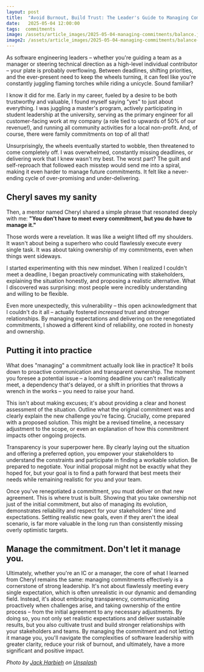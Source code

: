 ```yaml
---
layout: post
title:  "Avoid Burnout, Build Trust: The Leader's Guide to Managing Commitments"
date:   2025-05-04 12:00:00
tags:  commitments
image: /assets/article_images/2025-05-04-managing-commitments/balance.jpg
image2: /assets/article_images/2025-05-04-managing-commitments/balance-mobile.jpg
---
```


As software engineering leaders – whether you're guiding a team as a manager or steering technical direction as a high-level individual contributor – your plate is probably overflowing. Between deadlines, shifting priorities, and the ever-present need to keep the wheels turning, it can feel like you're constantly juggling flaming torches while riding a unicycle. Sound familiar?

I know it did for me. Early in my career, fueled by a desire to be both trustworthy and valuable, I found myself saying "yes" to just about everything. I was juggling a master's program, actively participating in student leadership at the university, serving as the primary engineer for all customer-facing work at my company (a role tied to upwards of 50% of our revenue!), and running all community activities for a local non-profit. And, of course, there were family commitments on top of all that!

Unsurprisingly, the wheels eventually started to wobble, then threatened to come completely off. I was overwhelmed, constantly missing deadlines, or delivering work that I knew wasn't my best. The worst part? The guilt and self-reproach that followed each misstep would send me into a spiral, making it even harder to manage future commitments. It felt like a never-ending cycle of over-promising and under-delivering.

## Cheryl saves my sanity

Then, a mentor named Cheryl shared a simple phrase that resonated deeply with me: **"You don't have to meet every commitment, but you do have to manage it."**

Those words were a revelation. It was like a weight lifted off my shoulders. It wasn't about being a superhero who could flawlessly execute every single task. It was about taking ownership of my commitments, even when things went sideways.

I started experimenting with this new mindset. When I realized I couldn't meet a deadline, I began proactively communicating with stakeholders, explaining the situation honestly, and proposing a realistic alternative. What I discovered was surprising: most people were incredibly understanding and willing to be flexible.

Even more unexpectedly, this vulnerability – this open acknowledgment that I couldn't do it all – actually fostered *increased* trust and stronger relationships. By managing expectations and delivering on the renegotiated commitments, I showed a different kind of reliability, one rooted in honesty and ownership.

## Putting it into practice

What does "managing" a commitment actually look like in practice? It boils down to proactive communication and transparent ownership. The moment you foresee a potential issue – a looming deadline you can't realistically meet, a dependency that's delayed, or a shift in priorities that throws a wrench in the works – you need to raise your hand.

This isn't about making excuses; it's about providing a clear and honest assessment of the situation. Outline what the original commitment was and clearly explain the new challenge you're facing. Crucially, come prepared with a proposed solution. This might be a revised timeline, a necessary adjustment to the scope, or even an explanation of how this commitment impacts other ongoing projects.

Transparency is your superpower here. By clearly laying out the situation and offering a preferred option, you empower your stakeholders to understand the constraints and participate in finding a workable solution. Be prepared to negotiate. Your initial proposal might not be exactly what they hoped for, but your goal is to find a path forward that best meets their needs while remaining realistic for you and your team.

Once you've renegotiated a commitment, you must deliver on that new agreement. This is where trust is built. Showing that you take ownership not just of the initial commitment, but also of managing its evolution, demonstrates reliability and respect for your stakeholders' time and expectations. Setting realistic new goals, even if they aren't the ideal scenario, is far more valuable in the long run than consistently missing overly optimistic targets.

## Manage the commitment. Don't let it manage you.

Ultimately, whether you're an IC or a manager, the core of what I learned from Cheryl remains the same: managing commitments effectively is a cornerstone of strong leadership. It's not about flawlessly meeting every single expectation, which is often unrealistic in our dynamic and demanding field. Instead, it's about embracing transparency, communicating proactively when challenges arise, and taking ownership of the entire process – from the initial agreement to any necessary adjustments. By doing so, you not only set realistic expectations and deliver sustainable results, but you also cultivate trust and build stronger relationships with your stakeholders and teams. By managing the commitment and not letting it manage you, you'll navigate the complexities of software leadership with greater clarity, reduce your risk of burnout, and ultimately, have a more significant and positive impact.

_Photo by [Jack Harbieh](https://unsplash.com/@jack_harbieh) on [Unsplash](https://unsplash.com/photos/a-person-stacking-rocks-on-a-beach-with-the-ocean-in-the-background-ZYOqMoL0mo8)_
